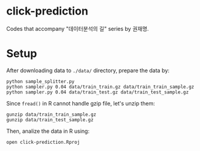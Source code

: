 click-prediction
==============
Codes that accompany "데이터분석의 길" series by 권재명.

# Setup
After downloading data to `./data/` directory, prepare the data by:

	python sample_splitter.py
	python sampler.py 0.04 data/train_train.gz data/train_train_sample.gz
	python sampler.py 0.04 data/train_test.gz data/train_test_sample.gz

Since `fread()` in R cannot handle gzip file, let's unzip them:

	gunzip data/train_train_sample.gz
	gunzip data/train_test_sample.gz

Then, analize the data in R using:

	open click-prediction.Rproj

